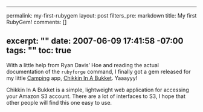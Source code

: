 ----- 
permalink: my-first-rubygem
layout: post
filters_pre: markdown
title: My first RubyGem!
comments: []

excerpt: ""
date: 2007-06-09 17:41:58 -07:00
tags: ""
toc: true
-----
With a little help from Ryan Davis’ Hoe and reading the actual documentation of the `rubyforge` command, I finally got a gem released for my little [Camping](http://redhanded.hobix.com/bits/campingAMicroframework.html) app, [Chikkin In A Bukket](http://chikkenbukket.rubyforge.org/). Yaaayyy!

Chikkin In A Bukket is a simple, lightweight web application for accessing your Amazon S3 account. There are a lot of interfaces to S3, I hope that other people will find this one easy to use.
